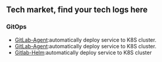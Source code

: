 ## Tech market, find your tech logs here

### GitOps
- [GitLab-Agent](./Gitlab/GitLab-Agent.md):automatically deploy service to K8S cluster.
- [GitLab-Agent](./Gitlab/GitLab-Helm.md):automatically deploy service to K8S cluster.
- [Gitlab-Helm](./GitLab/GitLab-Helm.md):automatically deploy service to K8S cluster